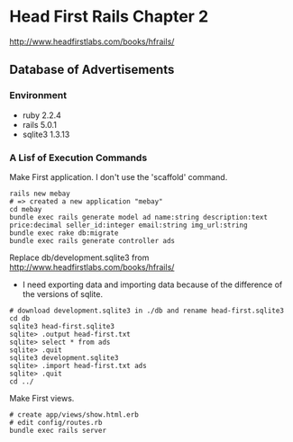 # Head First Rails Chapter 2
http://www.headfirstlabs.com/books/hfrails/
## Database of Advertisements
### Environment
- ruby 2.2.4
- rails 5.0.1
- sqlite3 1.3.13

### A Lisf of Execution Commands
Make First application.
I don't use the 'scaffold' command.
```
rails new mebay
# => created a new application "mebay"
cd mebay
bundle exec rails generate model ad name:string description:text price:decimal seller_id:integer email:string img_url:string
bundle exec rake db:migrate
bundle exec rails generate controller ads
```
Replace db/development.sqlite3 from http://www.headfirstlabs.com/books/hfrails/
- I need exporting data and importing data because of the difference of the versions of sqlite.

```
# download development.sqlite3 in ./db and rename head-first.sqlite3
cd db
sqlite3 head-first.sqlite3
sqlite> .output head-first.txt
sqlite> select * from ads
sqlite> .quit
sqlite3 development.sqlite3
sqlite> .import head-first.txt ads
sqlite> .quit
cd ../
```

Make First views.
```
# create app/views/show.html.erb
# edit config/routes.rb
bundle exec rails server
```

